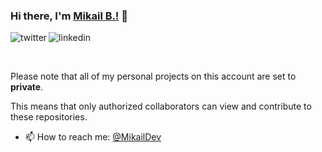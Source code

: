 

### Hi there, I'm [Mikail B.!](https://mikailb.eu) 👋

<p>
<a href="https://twitter.com/MikailDev">
   <img align="left" alt="twitter" src="https://img.shields.io/badge/Twitter-1DA1F2?style=for-the-badge&logo=twitter&logoColor=white" />
</a>&nbsp;&nbsp;

<a href="https://www.linkedin.com/in/mikailb">
   <img align="left" alt="linkedin" src="https://img.shields.io/badge/LinkedIn-0077B5?style=for-the-badge&logo=linkedin&logoColor=white" />
</a>
<p/>

<br/>
<p>

Please note that all of my personal projects on this account are set to **private**.

   This means that only authorized collaborators can view and contribute to these repositories.
   
   
   
- 📫 How to reach me: [@MikailDev](https://linkedin.com/in/mikailcode)

</p>
